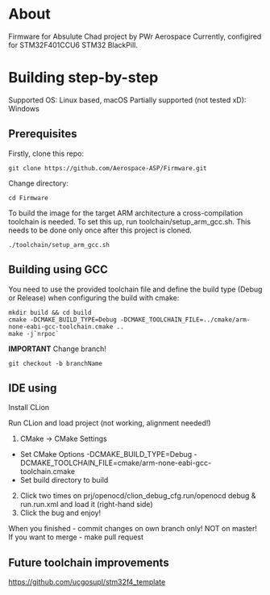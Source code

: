 # About

Firmware for Absulute Chad project by PWr Aerospace
Currently, configired for STM32F401CCU6 STM32 BlackPill.

# Building step-by-step

Supported OS: Linux based, macOS
Partially supported (not tested xD): Windows

## Prerequisites
Firstly, clone this repo:

    git clone https://github.com/Aerospace-ASP/Firmware.git

Change directory:

    cd Firmware

To build the image for the target ARM architecture a cross-compilation toolchain is needed. To set this up, run toolchain/setup_arm_gcc.sh. This needs to be done only once after this project is cloned.

    ./toolchain/setup_arm_gcc.sh

## Building using GCC

You need to use the provided toolchain file and define the build type (Debug or Release) when configuring the build with cmake:

    mkdir build && cd build
    cmake -DCMAKE_BUILD_TYPE=Debug -DCMAKE_TOOLCHAIN_FILE=../cmake/arm-none-eabi-gcc-toolchain.cmake ..
    make -j`nrpoc`

**IMPORTANT** Change branch!

    git checkout -b branchName
    
## IDE using

Install CLion

Run CLion and load project (not working, alignment needed!)

1. CMake -> CMake Settings
* Set CMake Options -DCMAKE_BUILD_TYPE=Debug -DCMAKE_TOOLCHAIN_FILE=cmake/arm-none-eabi-gcc-toolchain.cmake
* Set build directory to build
2. Click two times on prj/openocd/clion_debug_cfg.run/openocd debug & run.run.xml and load it (right-hand side)
3. Click the bug and enjoy!

When you finished - commit changes on own branch only! NOT on master! If you want to merge - make pull request

## Future toolchain improvements

https://github.com/ucgosupl/stm32f4_template
